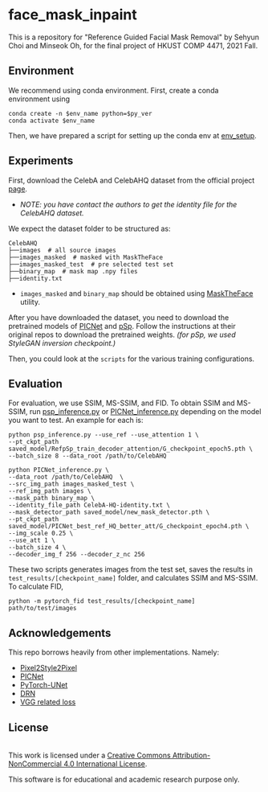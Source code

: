 # face_mask_inpaint

This is a repository for "Reference Guided Facial Mask Removal" by Sehyun Choi
and Minseok Oh, for the final project of HKUST COMP 4471, 2021 Fall.

## Environment

We recommend using conda environment. First, create a conda environment using

```
conda create -n $env_name python=$py_ver
conda activate $env_name
```

Then, we have prepared a script for setting up the conda env at [env_setup](env_setup.sh).

## Experiments

First, download the CelebA and CelebAHQ dataset from the official project
[page](https://mmlab.ie.cuhk.edu.hk/projects/CelebA.html).

* *NOTE: you have contact the authors to get the identity file for the CelebAHQ dataset.*

We expect the dataset folder to be structured as:

```
CelebAHQ
├──images  # all source images
├──images_masked  # masked with MaskTheFace
├──images_masked_test  # pre selected test set
├──binary_map  # mask map .npy files
├──identity.txt

```

* `images_masked` and `binary_map` should be obtained using
[MaskTheFace](https://github.com/aqeelanwar/MaskTheFace) utility.

After you have downloaded the dataset, you need to download the pretrained models
of [PICNet](https://github.com/lyndonzheng/Pluralistic-Inpainting) and
[pSp](https://github.com/eladrich/pixel2style2pixel). Follow the instructions at
their original repos to download the pretrained weights.
*(for pSp, we used StyleGAN inversion checkpoint.)*

Then, you could look at the `scripts` for the various training configurations.

## Evaluation

For evaluation, we use SSIM, MS-SSIM, and FID. To obtain SSIM and MS-SSIM, run
[psp_inference.py](psp_inference.py) or [PICNet_inference.py](psp_inference.py)
depending on the model you want to test. An example for each is:

```
python psp_inference.py --use_ref --use_attention 1 \
--pt_ckpt_path saved_model/RefpSp_train_decoder_attention/G_checkpoint_epoch5.pth \
--batch_size 8 --data_root /path/to/CelebAHQ

python PICNet_inference.py \
--data_root /path/to/CelebAHQ  \
--src_img_path images_masked_test \
--ref_img_path images \
--mask_path binary_map \
--identity_file_path CelebA-HQ-identity.txt \
--mask_detector_path saved_model/new_mask_detector.pth \
--pt_ckpt_path saved_model/PICNet_best_ref_HQ_better_att/G_checkpoint_epoch4.pth \
--img_scale 0.25 \
--use_att 1 \
--batch_size 4 \
--decoder_img_f 256 --decoder_z_nc 256
```

These two scripts generates images from the test set, saves the results in
`test_results/[checkpoint_name]` folder, and calculates SSIM and MS-SSIM. To
calculate FID,

```
python -m pytorch_fid test_results/[checkpoint_name] path/to/test/images
```

## Acknowledgements

This repo borrows heavily from other implementations. Namely:

* [Pixel2Style2Pixel](https://github.com/eladrich/pixel2style2pixel/tree/master)
* [PICNet](https://github.com/lyndonzheng/Pluralistic-Inpainting)
* [PyTorch-UNet](https://github.com/milesial/Pytorch-UNet)
* [DRN](https://github.com/fyu/drn)
* [VGG related loss](https://gist.github.com/alper111/8233cdb0414b4cb5853f2f730ab95a49)

## License
<br />This work is licensed under a <a rel="license" href="http://creativecommons.org/licenses/by-nc/4.0/">Creative Commons Attribution-NonCommercial 4.0 International License</a>.

This software is for educational and academic research purpose only.